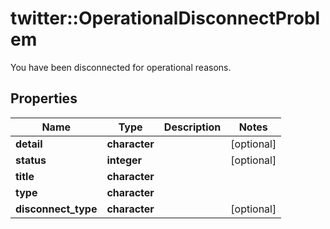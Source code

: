 # twitter::OperationalDisconnectProblem

You have been disconnected for operational reasons.

## Properties
Name | Type | Description | Notes
------------ | ------------- | ------------- | -------------
**detail** | **character** |  | [optional] 
**status** | **integer** |  | [optional] 
**title** | **character** |  | 
**type** | **character** |  | 
**disconnect_type** | **character** |  | [optional] 



